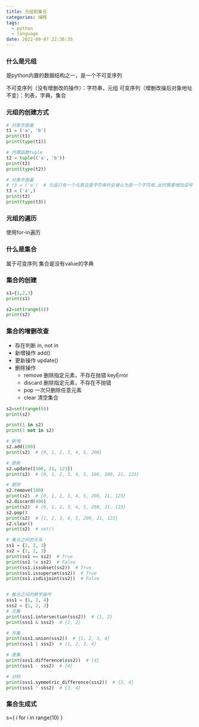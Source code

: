 ```yaml
---
title: 元组和集合
categories: 编程
tags:
  - python
  - language
date: 2022-09-07 22:36:35
---
```

### 什么是元组
是python内置的数据结构之一，是一个不可变序列

不可变序列（没有增删改的操作）：字符串，元组
可变序列（增删改操后对象地址不变）：列表，字典，集合


### 元组的创建方式

```python
# 对象字面量
t1 = ('a', 'b')
print(t1)
print(type(t1))

# 内置函数tuple
t2 = tuple(('a', 'b'))
print(t2)
print(type(t2))

# 对象字面量
# t3 = ('a')  # 元组只有一个元素且是字符串时会被认为是一个字符串,此时需要增加逗号
t3 = ('a',) 
print(t3)
print(type(t3))
```


### 元组的遍历
使用for-in遍历

### 什么是集合
属于可变序列
集合是没有value的字典

### 集合的创建

```python
s1={1,2,3}
print(s1)

s2=set(range(6))
print(s2)
```

### 集合的增删改查
- 存在判断 in, not in
- 新增操作 add()
- 更新操作 update()
- 删除操作 
  - remove 删除指定元素，不存在抛错 keyError
  - discard 删除指定元素，不存在不抛错
  - pop 一次只删除任意元素
  - clear 清空集合
```python
s2=set(range(6))
print(s2)

print(1 in s2)
print(1 not in s2)

# 新增
s2.add(200)
print(s2)  # {0, 1, 2, 3, 4, 5, 200}

# 更新
s2.update([100, 21, 123])
print(s2)  # {0, 1, 2, 3, 4, 5, 100, 200, 21, 123}

# 删除
s2.remove(100)
print(s2)  # {0, 1, 2, 3, 4, 5, 200, 21, 123}
s2.discard(400)
print(s2)  # {0, 1, 2, 3, 4, 5, 200, 21, 123}
s2.pop()
print(s2)  # {1, 2, 3, 4, 5, 200, 21, 123}
s2.clear()
print(s2)  # set()

# 集合之间的关系
ss1 = {1, 2, 3}
ss2 = {1, 2, 3}
print(ss1 == ss2)  # True
print(ss1 != ss2)  # False
print(ss1.issubset(ss2))  # True
print(ss1.issuperset(ss2))  # True
print(ss1.isdisjoint(ss2))  # False


# 集合之间的数学操作
sss1 = {1, 2, 4}
sss2 = {1, 2, 3}
# 交集
print(sss1.intersection(sss2))  # {1, 2}
print(sss1 & sss2)  # {1, 2}

# 并集
print(sss1.union(sss2))  # {1, 2, 3, 4}
print(sss1 | sss2)  # {1, 2, 3, 4}

# 差集
print(sss1.difference(sss2))  # {4}
print(sss1 - sss2)  # {4}

# 对称
print(sss1.symmetric_difference(sss2))  # {3, 4}
print(sss1 ^ sss2)  # {3, 4}
```


### 集合生成式

s={ i for i in range(10) }